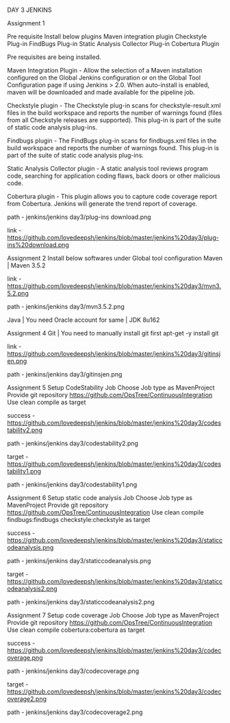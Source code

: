 DAY 3 JENKINS

Assignment 1

Pre requisite
Install below plugins 
Maven integration plugin 
Checkstyle Plug-in 
FindBugs Plug-in 
Static Analysis Collector Plug-in 
Cobertura Plugin

Pre requisites are being installed.

Maven Integration Plugin - Allow the selection of a Maven installation configured on the Global Jenkins configuration or on the Global Tool Configuration page if using Jenkins > 2.0. When auto-install is enabled, maven will be downloaded and made available for the pipeline job.

Checkstyle plugin - The Checkstyle plug-in scans for checkstyle-result.xml files in the build workspace and reports the number of warnings found (files from all Checkstyle releases are supported). This plug-in is part of the suite of static code analysis plug-ins.

Findbugs plugin - The FindBugs plug-in scans for findbugs.xml files in the build workspace and reports the number of warnings found. This plug-in is part of the suite of static code analysis plug-ins.

Static Analysis Collector plugin -  A static analysis tool reviews program code, searching for application coding flaws, back doors or other malicious code.

Cobertura plugin - This plugin allows you to capture code coverage report from Cobertura. Jenkins will generate the trend report of coverage.
 
path - jenkins/jenkins day3/plug-ins download.png 

link - https://github.com/lovedeepsh/jenkins/blob/master/jenkins%20day3/plug-ins%20download.png

Assignment 2
Install below softwares under Global tool configuration 
Maven | Maven 3.5.2

link -https://github.com/lovedeepsh/jenkins/blob/master/jenkins%20day3/mvn3.5.2.png

path -  jenkins/jenkins day3/mvn3.5.2.png 


Java | You need Oracle account for same | JDK 8u162

Assignment 4
Git | You need to manually install git first
apt-get -y install git

link - https://github.com/lovedeepsh/jenkins/blob/master/jenkins%20day3/gitinsjen.png

path - jenkins/jenkins day3/gitinsjen.png 

Assignment 5
Setup CodeStability Job
Choose Job type as MavenProject 
Provide git repository https://github.com/OpsTree/ContinuousIntegration 
Use clean compile as target
 
success - https://github.com/lovedeepsh/jenkins/blob/master/jenkins%20day3/codestability2.png

path -  jenkins/jenkins day3/codestability2.png 

target - https://github.com/lovedeepsh/jenkins/blob/master/jenkins%20day3/codestability1.png

path -  jenkins/jenkins day3/codestability1.png 


Assignment 6
Setup static code analysis Job
Choose Job type as MavenProject 
Provide git repository https://github.com/OpsTree/ContinuousIntegration 
Use clean compile findbugs:findbugs checkstyle:checkstyle as target 

success - https://github.com/lovedeepsh/jenkins/blob/master/jenkins%20day3/staticcodeanalysis.png

path -  jenkins/jenkins day3/staticcodeanalysis.png 

target - https://github.com/lovedeepsh/jenkins/blob/master/jenkins%20day3/staticcodeanalysis2.png

path -  jenkins/jenkins day3/staticcodeanalysis2.png


Assignment 7
Setup code coverage Job
Choose Job type as MavenProject 
Provide git repository https://github.com/OpsTree/ContinuousIntegration 
Use clean compile cobertura:cobertura as target 

success - https://github.com/lovedeepsh/jenkins/blob/master/jenkins%20day3/codecoverage.png

path -  jenkins/jenkins day3/codecoverage.png 

target - https://github.com/lovedeepsh/jenkins/blob/master/jenkins%20day3/codecoverage2.png

path -  jenkins/jenkins day3/codecoverage2.png 
